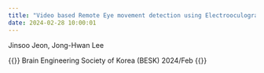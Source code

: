 ```yaml
---
title: "Video based Remote Eye movement detection using Electrooculography signal and Deep Learning​"
date: 2024-02-28 10:00:01
---
```


Jinsoo Jeon, Jong-Hwan Lee

{{<format bright-green>}}
Brain Engineering Society of Korea (BESK) 2024/Feb
{{</format>}}
